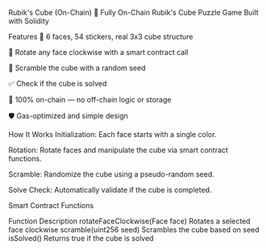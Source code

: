 Rubik's Cube (On-Chain) 
🎯 Fully On-Chain Rubik's Cube Puzzle Game Built with Solidity
 
Features
🧩 6 faces, 54 stickers, real 3x3 cube structure
 
🔄 Rotate any face clockwise with a smart contract call

🎲 Scramble the cube with a random seed

✅ Check if the cube is solved

📜 100% on-chain — no off-chain logic or storage

🛡️ Gas-optimized and simple design

How It Works
Initialization: Each face starts with a single color.

Rotation: Rotate faces and manipulate the cube via smart contract functions.

Scramble: Randomize the cube using a pseudo-random seed.

Solve Check: Automatically validate if the cube is completed.

Smart Contract Functions

Function	Description
rotateFaceClockwise(Face face)	Rotates a selected face clockwise
scramble(uint256 seed)	Scrambles the cube based on seed
isSolved()	Returns true if the cube is solved
